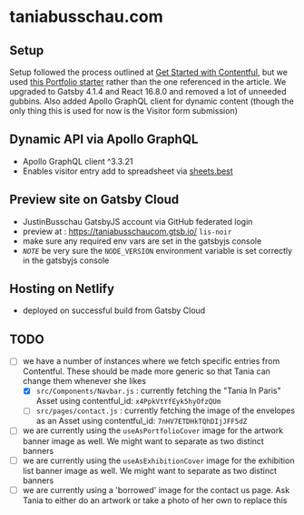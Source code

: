 # taniabusschau.com

## Setup

Setup followed the process outlined at [Get Started with Contentful](https://www.contentful.com/developers/docs/tutorials/general/get-started/#explore-how-the-sample-website-is-built-with-contentful),
but we used [this Portfolio starter](https://github.com/escapemanuele/gatsby-contentful-blog-portfolio) rather than the one referenced in the article.
We upgraded to Gatsby 4.1.4 and React 16.8.0 and removed a lot of unneeded gubbins.
Also added Apollo GraphQL client for dynamic content (though the only thing this is used for now is the Visitor form submission)

## Dynamic API via Apollo GraphQL

- Apollo GraphQL client ^3.3.21
- Enables visitor entry add to spreadsheet via [sheets.best](https://sheets.best/)

## Preview site on Gatsby Cloud

- JustinBusschau GatsbyJS account via GitHub federated login
- preview at : https://taniabusschaucom.gtsb.io/ `lis-noir`
- make sure any required env vars are set in the gatsbyjs console
- _`NOTE`_ be very sure the `NODE_VERSION` environment variable is set correctly in the gatsbyjs console

## Hosting on Netlify

- deployed on successful build from Gatsby Cloud

## TODO

- [ ] we have a number of instances where we fetch specific entries from Contentful. These should be made more generic so that Tania can change them whenever she likes
  - [x] `src/Components/Navbar.js` : currently fetching the "Tania In Paris" Asset using contentful_id: `x4PpkVtYfEyk5hyOfzQUm`
  - [ ] `src/pages/contact.js` : currently fetching the image of the envelopes as an Asset using contentful_id: `7nHV7ETDHkTQhDIjJFF5dZ`
- [ ] we are currently using the `useAsPortfolioCover` image for the artwork banner image as well. We might want to separate as two distinct banners
- [ ] we are currently using the `useAsExhibitionCover` image for the exhibition list banner image as well. We might want to separate as two distinct banners
- [ ] we are currently using a 'borrowed' image for the contact us page. Ask Tania to either do an artwork or take a photo of her own to replace this
